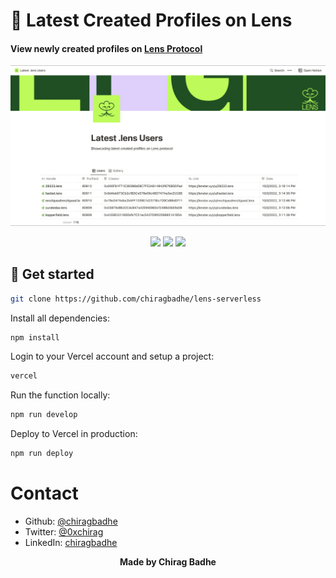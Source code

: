 # 🌿 Latest Created Profiles on Lens
#### View newly created profiles on [Lens Protocol](https://lens.xyz/)

<p align="center">
<img src="/dashboard.png" />
</p>

<p align="center">
<img src="https://img.shields.io/static/v1?label=Made%20with&message=EthAlert&color=limegreen&style=for-the-badge" />
<img src="https://img.shields.io/static/v1?label=BUILT%20FOR&message=LENS%20PROROCOL&color=limegreen&style=for-the-badge" />
<img src="https://img.shields.io/static/v1?label=BUILT%20USING&message=VERCEL%20SERVERLESS&color=limegreen&style=for-the-badge" />
</p>

## 🚀 Get started

```sh
git clone https://github.com/chiragbadhe/lens-serverless
```

Install all dependencies:

```sh
npm install
```

Login to your Vercel account and setup a project:

```sh
vercel
```

Run the function locally:

```sh
npm run develop
```

Deploy to Vercel in production:

```sh
npm run deploy 
```

# Contact
- Github: [@chiragbadhe](https://github.com/chiragbadhe)  
- Twitter: [@0xchirag](https://twitter.com/0xchirag)  
- LinkedIn: [chiragbadhe](https://www.linkedin.com/in/chirag-badhe-851530186/?originalSubdomain=in/)  

<p align="center">
<b> Made by Chirag Badhe </b>
</p>